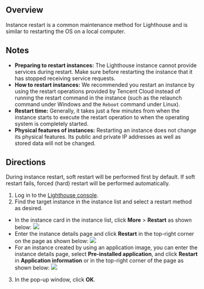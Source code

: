 ## Overview

Instance restart is a common maintenance method for Lighthouse and is similar to restarting the OS on a local computer.

## Notes
 - **Preparing to restart instances:** The Lighthouse instance cannot provide services during restart. Make sure before restarting the instance that it has stopped receiving service requests.
 - **How to restart instances:** We recommended you restart an instance by using the restart operations provided by Tencent Cloud instead of running the restart command in the instance (such as the relaunch command under Windows and the `Reboot` command under Linux).
 - **Restart time:** Generally, it takes just a few minutes from when the instance starts to execute the restart operation to when the operating system is completely started.
 - **Physical features of instances:** Restarting an instance does not change its physical features. Its public and private IP addresses as well as stored data will not be changed.

## Directions

<dx-alert infotype="notice" title="">
During instance restart, soft restart will be performed first by default. If soft restart fails, forced (hard) restart will be performed automatically.
</dx-alert>



1. Log in to the [Lighthouse console](https://console.cloud.tencent.com/lighthouse/instance/index).
2. Find the target instance in the instance list and select a restart method as desired.
 - In the instance card in the instance list, click **More** > **Restart** as shown below:
![](https://qcloudimg.tencent-cloud.cn/raw/9e4307f9e2fd3e87450d2944b53c744a.png)
 - Enter the instance details page and click **Restart** in the top-right corner on the page as shown below:
![](https://qcloudimg.tencent-cloud.cn/raw/d066f4da7c37d59bb5c9867fd5c91442.png)
 - For an instance created by using an application image, you can enter the instance details page, select **Pre-installed application**, and click **Restart** in **Application information** or in the top-right corner of the page as shown below:
 ![](https://qcloudimg.tencent-cloud.cn/raw/4db038ed29dcad52baf4f8c67c4ad78b.png)
3. In the pop-up window, click **OK**.
